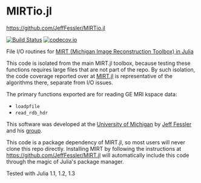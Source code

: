# MIRTio.jl
https://github.com/JeffFessler/MIRTio.jl

[![Build Status](https://travis-ci.org/JeffFessler/MIRTio.jl.svg?branch=master)](https://travis-ci.org/JeffFessler/MIRTio.jl)
[![codecov.io](http://codecov.io/github/JeffFessler/MIRTio.jl/coverage.svg?branch=master)](http://codecov.io/github/JeffFessler/MIRTio.jl?branch=master)

File I/O routines for
[MIRT (Michigan Image Reconstruction Toolbox) in Julia](https://github.com/JeffFessler/MIRT.jl)

This code is isolated from the main MIRT.jl toolbox,
because testing these functions
requires large files
that are not part of the repo.
By such isolation,
the code coverage reported
over at
[MIRT.jl](https://github.com/JeffFessler/MIRT.jl)
is representative of the algorithms there,
separate from I/O issues.

The primary functions exported are for reading GE MRI kspace data:
* `loadpfile`
* `read_rdb_hdr`

This software was developed at the
[University of Michigan](https://umich.edu/)
by
[Jeff Fessler](http://web.eecs.umich.edu/~fessler)
and his
[group](http://web.eecs.umich.edu/~fessler/group).

This code is a package dependency of MIRT.jl,
so most users will never clone this repo directly.
Installing MIRT
by following the instructions at
https://github.com/JeffFessler/MIRT.jl
will automatically include this code
through the magic of Julia's package manager.

Tested with Julia 1.1, 1.2, 1.3
